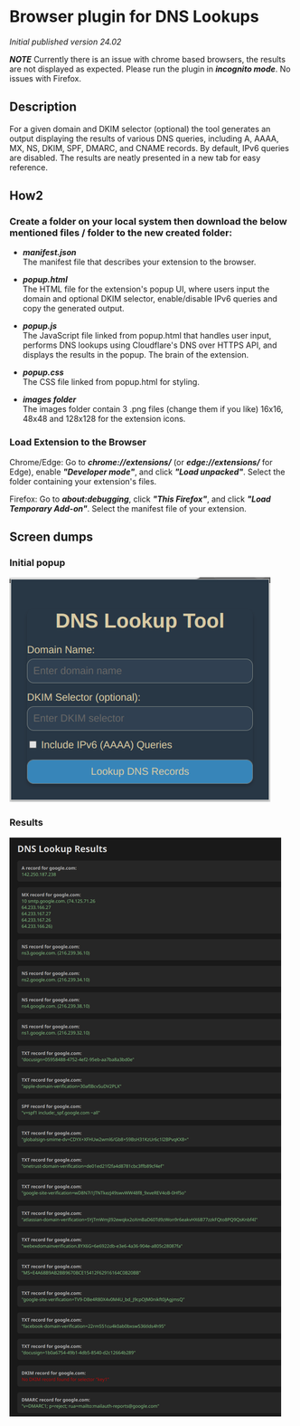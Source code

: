 # Browser plugin for DNS Lookups


_Initial published version 24.02_

***NOTE*** Currently there is an issue with chrome based browsers, the results are not displayed as expected. Please run the plugin in ***incognito mode***.
No issues with Firefox. 

## Description

For a given domain and DKIM selector (optional) the tool generates an output displaying the results of various DNS queries, including A, AAAA, MX, NS, DKIM, SPF, DMARC, and CNAME records. By default, IPv6 queries are disabled. The results are neatly presented in a new tab for easy reference.

## How2

### Create a folder on your local system then download the below mentioned files / folder to the new created folder:

- ***manifest.json***  
The manifest file that describes your extension to the browser.

- ***popup.html***  
The HTML file for the extension's popup UI, where users input the domain and optional DKIM selector, enable/disable IPv6 queries and copy the generated output.

- ***popup.js***  
The JavaScript file linked from popup.html that handles user input, performs DNS lookups using Cloudflare's DNS over HTTPS API, and displays the results in the popup. The brain of the extension.

- ***popup.css***  
The CSS file linked from popup.html for styling.

- ***images folder***  
The images folder contain 3 .png files (change them if you like) 16x16, 48x48 and 128x128 for the extension icons.

### Load Extension to the Browser  
Chrome/Edge: Go to ***chrome://extensions/*** (or ***edge://extensions/*** for Edge), enable ***"Developer mode"***, and click ***"Load unpacked"***. Select the folder containing your extension's files.  
  
Firefox: Go to ***about:debugging***, click ***"This Firefox"***, and click ***"Load Temporary Add-on"***. Select the manifest file of your extension.



## Screen dumps
### Initial popup
![initial_popup](assets/initial_popup.png)
### Results
![result1](assets/result1.png)